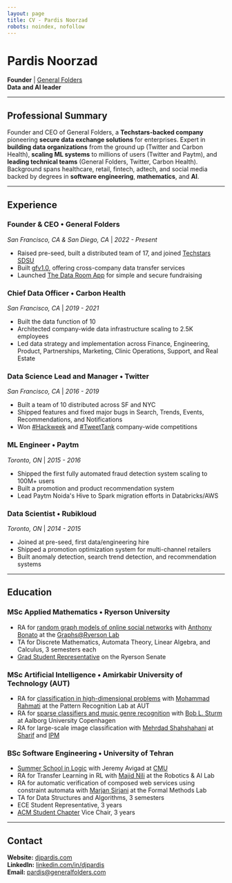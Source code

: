 ```yaml
---
layout: page
title: CV - Pardis Noorzad
robots: noindex, nofollow
---
```


<style>
/* Print styles for CV page - only hide header and footers */
@media print {
  /* TEST: Make background red to see if print CSS works */
  body {
    background-color: red !important;
  }
  
  /* Hide the masthead navigation header */
  .masthead {
    display: none !important;
  }
  
  /* Hide the newsletter signup footer */
  .newsletter-signup {
    display: none !important;
  }
  
  /* Hide the copyright footer */
  .copyright {
    display: none !important;
  }
  
  /* Hide the print icon when printing */
  .print-icon {
    display: none !important;
  }
  
  /* Cool hover effects for print icon */
  .print-icon {
    transition: all 0.2s ease;
    opacity: 0.7;
  }
  
  .print-icon:hover {
    opacity: 1;
    transform: scale(1.1);
  }
  
  /* Reduce paper margins */
  body {
    margin: 0.05in !important;
  }
  
  /* Reduce font sizes to fit on 2 pages */
  h1 {
    font-size: 20pt !important;
    margin: 10pt 0 8pt 0 !important;
  }
  
  h2 {
    font-size: 18pt !important;
    margin: 12pt 0 6pt 0 !important;
  }
  
  h3 {
    font-size: 16pt !important;
    margin: 10pt 0 4pt 0 !important;
  }
  
  p, li, div {
    font-size: 12pt !important;
    margin: 6pt 0 !important;
    line-height: 1.2 !important;
  }
  
  /* Reduce spacing between elements */
  ul, ol {
    margin: 8pt 0 !important;
    padding-left: 15pt !important;
  }
  
  li {
    margin: 3pt 0 !important;
  }
  
  hr {
    margin: 8pt 0 !important;
  }
  
  /* Reduce section spacing */
  .page > * {
    margin-bottom: 8pt !important;
  }
  

}
</style>

# Pardis Noorzad

**Founder** | <a href="https://generalfolders.com" target="_blank">General Folders</a>  
**Data and AI leader**

---

## Professional Summary

Founder and CEO of General Folders, a **Techstars-backed company** pioneering **secure data exchange solutions** for enterprises. Expert in **building data organizations** from the ground up (Twitter and Carbon Health), **scaling ML systems** to millions of users (Twitter and Paytm), and **leading technical teams** (General Folders, Twitter, Carbon Health). Background spans healthcare, retail, fintech, adtech, and social media backed by degrees in **software engineering**, **mathematics**, and **AI**.

---

## Experience

### **Founder & CEO** • General Folders
*San Francisco, CA & San Diego, CA* | *2022 - Present*

- Raised pre-seed, built a distributed team of 17, and joined <a href="https://www.techstars.com/newsroom/new-class-san-diego-sdsu" target="_blank">Techstars SDSU</a>
- Built <a href="https://generalfolders.com" target="_blank">gfv1.0</a>, offering cross-company data transfer services
- Launched <a href="https://thedataroom.app" target="_blank">The Data Room App</a> for simple and secure fundraising

### **Chief Data Officer** • Carbon Health
*San Francisco, CA* | *2019 - 2021*

- Built the data function of 10 
- Architected company-wide data infrastructure scaling to 2.5K employees
- Led data strategy and implementation across Finance, Engineering, Product, Partnerships, Marketing, Clinic Operations, Support, and Real Estate

### **Data Science Lead and Manager** • Twitter
*San Francisco, CA* | *2016 - 2019*

- Built a team of 10 distributed across SF and NYC
- Shipped features and fixed major bugs in Search, Trends, Events, Recommendations, and Notifications
- Won <a href="https://x.com/jadeloyzaga/status/1142237141495189504" target="_blank">#Hackweek</a> and <a href="https://x.com/djpardis/status/1089036783050842113" target="_blank">#TweetTank</a> company-wide competitions

### **ML Engineer** • Paytm
*Toronto, ON* | *2015 - 2016*

- Shipped the first fully automated fraud detection system scaling to 100M+ users
- Built a promotion and product recommendation system
- Lead Paytm Noida's Hive to Spark migration efforts in Databricks/AWS

### **Data Scientist** • Rubikloud
*Toronto, ON* | *2014 - 2015*

- Joined at pre-seed, first data/engineering hire
- Shipped a promotion optimization system for multi-channel retailers 
- Built anomaly detection, search trend detection, and recommendation systems

---

## Education

### **MSc Applied Mathematics** • Ryerson University

- RA for <a href="https://djpardis.com/files/modeling_the_facebook_social_network.pdf" target="_blank">random graph models of online social networks</a> with <a href="https://math.ryerson.ca/~abonato/" target="_blank">Anthony Bonato</a> at the <a href="https://www.torontomu.ca/graphs-group/" target="_blank">Graphs@Ryerson Lab</a>
- TA for Discrete Mathematics, Automata Theory, Linear Algebra, and Calculus, 3 semesters each
- <a href="https://www.torontomu.ca/content/dam/senate/senate-meetings/agenda/2013/20130604agendamin.pdf" target="_blank">Grad Student Representative</a> on the Ryerson Senate

### **MSc Artificial Intelligence** • Amirkabir University of Technology (AUT)

- RA for <a href="https://djpardis.com/files/Noorzad2012b.pdf" target="_blank">classification in high-dimensional problems</a> with <a href="https://scholar.google.com/citations?user=EYk7M80AAAAJ&hl=en" target="_blank">Mohammad Rahmati</a> at the Pattern Recognition Lab at AUT
- RA for <a href="https://djpardis.com/files/genreSturmNoorzad20120116.pdf" target="_blank">sparse classifiers and music genre recognition</a> with <a href="https://www.kth.se/profile/bobs" target="_blank">Bob L. Sturm</a> at Aalborg University Copenhagen
- RA for large-scale image classification with <a href="https://www.genealogy.math.ndsu.nodak.edu/id.php?id=32512" target="_blank"> Mehrdad Shahshahani</a> at <a href="https://en.sharif.ir/" target="_blank">Sharif</a> and <a href="https://www.ipm.ac.ir/" target="_blank">IPM</a>

### **BSc Software Engineering** • University of Tehran

- <a href="https://www.cmu.edu/dietrich/philosophy/undergraduate/summer-school/index.html" target="_blank">Summer School in Logic</a> with Jeremy Avigad at <a href="https://www.cmu.edu/" target="_blank">CMU</a> 
- RA for Transfer Learning in RL with <a href="https://www.ipm.ac.ir/personalinfo.jsp?PeopleCode=IP0000028" target="_blank">Majid Nili</a> at the Robotics & AI Lab
- RA for automatic verification of composed web services using constraint automata with <a href="https://www.es.mdu.se/staff/3242-Marjan_Sirjani" target="_blank">Marjan Sirjani</a> at the Formal Methods Lab
- TA for Data Structures and Algorithms, 3 semesters
- ECE Student Representative, 3 years
- <a href="https://www.linkedin.com/company/ut-acm/" target="_blank">ACM Student Chapter</a> Vice Chair, 3 years

---

## Contact

**Website:** <a href="https://djpardis.com" target="_blank">djpardis.com</a>  
**LinkedIn:** <a href="https://linkedin.com/in/djpardis" target="_blank">linkedin.com/in/djpardis</a>  
**Email:** <a href="mailto:pardis@generalfolders.com">pardis@generalfolders.com</a>
